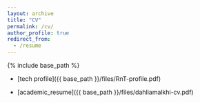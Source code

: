 ```yaml
---
layout: archive
title: "CV"
permalink: /cv/
author_profile: true
redirect_from:
  - /resume
---
```

{% include base_path %}

- [tech profile]({{ base_path }}/files/RnT-profile.pdf)

- [academic_resume]({{ base_path }}/files/dahliamalkhi-cv.pdf)

